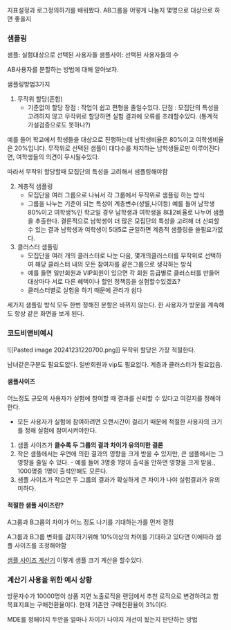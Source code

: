  지표설정과 로그정의하기를 배워봤다.
 AB그룹을 어떻게 나눌지 몇명으로 대상으로 하면 좋을지


### 샘플링 
샘플: 실험대상으로 선택된 사용자들
샘플사이: 선택된 사용자들의 수

AB사용자를 분할하는 방법에 대해 알아보자.

샘플링방법3가지

1. 무작위 할당(흔함)
	- 기준없이 할당
 장점 : 작업이 쉽고 편형을 줄일수있다.
 단점 : 모집단의 특성을 고려하지 않고 무작위로 할당하면 실험 결과에 오류를 초래할수있다.
 (통계적 가설검증으로도 못하나?)

 예를 들어 학교에서 학생들을 대상으로 진행하는데
 남학생비율은 80%이고 여학생비율은 20%입니다.
 무작위로 선택된 샘플이 대다수를 차지하는 남학생들로만 이루어진다면, 여학생들의 의견이 무시될수있다.

따라서 무작위 할당할때 모집단의 특성을 고려해서 샘플링해야함

2. 계층적 샘플링
	- 모집단을 여러 그룹으로 나눠서 각 그룹에서 무작위로 샘플링 하는 방식
	- 그룹을 나누는 기준이 되는 특성이 계층변수(성별,나이등)
	 예를 들어 남학생 80%이고 여학생%인 학교일 경우 남학생과 여학생을 8대2비율로 나누어 샘플을 추출한다. 결론적으로 남학생이 더 많은 모집단의 특성을 고려해 더 신뢰할 수 있는 결과
	 남학생과 여학생이 5대5로 균일하면 계층적 샘플링을 쓸필요가없다.
3. 클러스터 샘플링
	- 모집단을 여러 개의 클러스터로 나눈 다음, 몇개의클러스터를 무작위로 선택하여 해당 클러스터 내의 모든 참여자를 같은그룹으로 생각하는 방식
	- 예를 들면 일반회원과 VIP회원이 있으면 각 회원 등급별로 클러스터를 만들어 대상마다 서로 다른 혜택이나 할인 정책등을 실험할수있겠죠?
	- 클러스터별로 실험을 하기 때문에 관리가 쉽다

세가지 샘플링 방식 모두 한번 정해진 분할은 바뀌지 않는다.
한 사용자가 방문을 계속해도 항상 같은 화면을 보게 된다.

### 코드비앤비예시
![[Pasted image 20241231220700.png]]
무작위 할당은 가장 적절한다.

남녀같은구분도 필요도없다.
일반회원과 vip도 필요없다. 계층과 클러스터가 필요없음.
#### 샘플사이즈
어느정도 규모의 사용자가 실험에 참여할 때 결과를 신뢰할 수 있다고 여길지를 정해야한다. 
- 모든 사용자가 실험에 참여하려면 오랜시간이 걸리기 때문에 적절한 사용자의 크기를 정해 실험에 참여시켜야한다.

1. 샘플 사이즈가 **클수록 두 그룹의 결과 차이가 유의미한 결론**
2. 작은 샘플에서는 우연에 의한 결과의 영향을 크게 받을 수 있지만, 큰 샘플에서는 그 영향을 줄일 수 있다. - 예를 들어 3명중 1명이 출석을 안하면 영향을 크게 받음., 1000명중 1명이 출석안해도 모른다.
3. 샘플 사이즈가 작으면 두 그룹의 결과가 확실하게 큰 차이가 나야 실험결과가 유의미하다.

#### 적절한 샘플 사이즈란?
A그룹과 B그룹의 차이가 어느 정도 나기를 기대하는가를 먼저 결정

A그룹과 B그룹 변화를 감지하기위해 10%이상의 차이를 기대하고 있다면 이에따라 샘플 사이즈를 조정해야함


[샘플 사이즈 계산기](https://www.abtasty.com/sample-size-calculator/)
이렇게 샘플 크기 계산을 할수있다.

### 계산기 사용을 위한 예시 상황
방문자수가 10000명이 상품 지면
노출로직을 랜덤에서 추천 로직으로 변경하려고 함
목표지표는 구매전환율이다.
현재 기존안 구매전환율이 3%이다.

MDE를 정해야지 두안을 얼마나 차이가 나야지 개선이 됬는지 판단하는 방법